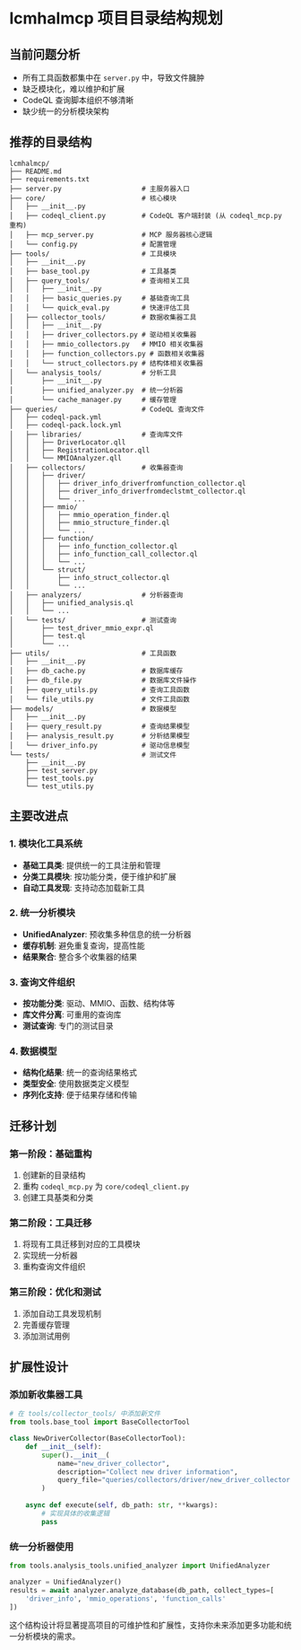 # lcmhalmcp 项目目录结构规划

## 当前问题分析
- 所有工具函数都集中在 `server.py` 中，导致文件臃肿
- 缺乏模块化，难以维护和扩展
- CodeQL 查询脚本组织不够清晰
- 缺少统一的分析模块架构

## 推荐的目录结构

```
lcmhalmcp/
├── README.md
├── requirements.txt
├── server.py                    # 主服务器入口
├── core/                        # 核心模块
│   ├── __init__.py
│   ├── codeql_client.py         # CodeQL 客户端封装 (从 codeql_mcp.py 重构)
│   ├── mcp_server.py            # MCP 服务器核心逻辑
│   └── config.py                # 配置管理
├── tools/                       # 工具模块
│   ├── __init__.py
│   ├── base_tool.py             # 工具基类
│   ├── query_tools/             # 查询相关工具
│   │   ├── __init__.py
│   │   ├── basic_queries.py     # 基础查询工具
│   │   └── quick_eval.py        # 快速评估工具
│   ├── collector_tools/         # 数据收集器工具
│   │   ├── __init__.py
│   │   ├── driver_collectors.py # 驱动相关收集器
│   │   ├── mmio_collectors.py   # MMIO 相关收集器
│   │   ├── function_collectors.py # 函数相关收集器
│   │   └── struct_collectors.py # 结构体相关收集器
│   └── analysis_tools/          # 分析工具
│       ├── __init__.py
│       ├── unified_analyzer.py  # 统一分析器
│       └── cache_manager.py     # 缓存管理
├── queries/                     # CodeQL 查询文件
│   ├── codeql-pack.yml
│   ├── codeql-pack.lock.yml
│   ├── libraries/               # 查询库文件
│   │   ├── DriverLocator.qll
│   │   ├── RegistrationLocator.qll
│   │   └── MMIOAnalyzer.qll
│   ├── collectors/              # 收集器查询
│   │   ├── driver/
│   │   │   ├── driver_info_driverfromfunction_collector.ql
│   │   │   ├── driver_info_driverfromdeclstmt_collector.ql
│   │   │   └── ...
│   │   ├── mmio/
│   │   │   ├── mmio_operation_finder.ql
│   │   │   ├── mmio_structure_finder.ql
│   │   │   └── ...
│   │   ├── function/
│   │   │   ├── info_function_collector.ql
│   │   │   ├── info_function_call_collector.ql
│   │   │   └── ...
│   │   └── struct/
│   │       ├── info_struct_collector.ql
│   │       └── ...
│   ├── analyzers/               # 分析器查询
│   │   ├── unified_analysis.ql
│   │   └── ...
│   └── tests/                   # 测试查询
│       ├── test_driver_mmio_expr.ql
│       ├── test.ql
│       └── ...
├── utils/                       # 工具函数
│   ├── __init__.py
│   ├── db_cache.py              # 数据库缓存
│   ├── db_file.py               # 数据库文件操作
│   ├── query_utils.py           # 查询工具函数
│   └── file_utils.py            # 文件工具函数
├── models/                      # 数据模型
│   ├── __init__.py
│   ├── query_result.py          # 查询结果模型
│   ├── analysis_result.py       # 分析结果模型
│   └── driver_info.py           # 驱动信息模型
└── tests/                       # 测试文件
    ├── __init__.py
    ├── test_server.py
    ├── test_tools.py
    └── test_utils.py
```

## 主要改进点

### 1. 模块化工具系统
- **基础工具类**: 提供统一的工具注册和管理
- **分类工具模块**: 按功能分类，便于维护和扩展
- **自动工具发现**: 支持动态加载新工具

### 2. 统一分析模块
- **UnifiedAnalyzer**: 预收集多种信息的统一分析器
- **缓存机制**: 避免重复查询，提高性能
- **结果聚合**: 整合多个收集器的结果

### 3. 查询文件组织
- **按功能分类**: 驱动、MMIO、函数、结构体等
- **库文件分离**: 可重用的查询库
- **测试查询**: 专门的测试目录

### 4. 数据模型
- **结构化结果**: 统一的查询结果格式
- **类型安全**: 使用数据类定义模型
- **序列化支持**: 便于结果存储和传输

## 迁移计划

### 第一阶段：基础重构
1. 创建新的目录结构
2. 重构 `codeql_mcp.py` 为 `core/codeql_client.py`
3. 创建工具基类和分类

### 第二阶段：工具迁移
1. 将现有工具迁移到对应的工具模块
2. 实现统一分析器
3. 重构查询文件组织

### 第三阶段：优化和测试
1. 添加自动工具发现机制
2. 完善缓存管理
3. 添加测试用例

## 扩展性设计

### 添加新收集器工具
```python
# 在 tools/collector_tools/ 中添加新文件
from tools.base_tool import BaseCollectorTool

class NewDriverCollector(BaseCollectorTool):
    def __init__(self):
        super().__init__(
            name="new_driver_collector",
            description="Collect new driver information",
            query_file="queries/collectors/driver/new_driver_collector.ql"
        )
    
    async def execute(self, db_path: str, **kwargs):
        # 实现具体的收集逻辑
        pass
```

### 统一分析器使用
```python
from tools.analysis_tools.unified_analyzer import UnifiedAnalyzer

analyzer = UnifiedAnalyzer()
results = await analyzer.analyze_database(db_path, collect_types=[
    'driver_info', 'mmio_operations', 'function_calls'
])
```

这个结构设计将显著提高项目的可维护性和扩展性，支持你未来添加更多功能和统一分析模块的需求。
